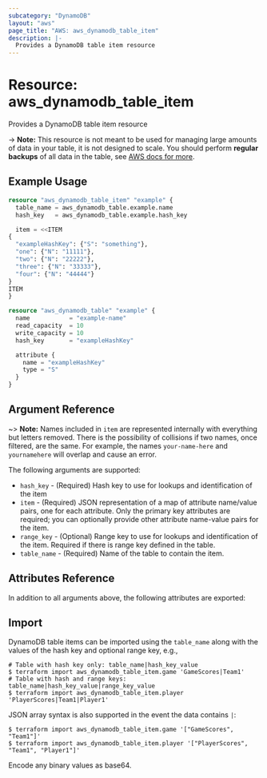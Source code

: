```yaml
---
subcategory: "DynamoDB"
layout: "aws"
page_title: "AWS: aws_dynamodb_table_item"
description: |-
  Provides a DynamoDB table item resource
---
```


# Resource: aws_dynamodb_table_item

Provides a DynamoDB table item resource

-> **Note:** This resource is not meant to be used for managing large amounts of data in your table, it is not designed to scale.
  You should perform **regular backups** of all data in the table, see [AWS docs for more](https://docs.aws.amazon.com/amazondynamodb/latest/developerguide/BackupRestore.html).

## Example Usage

```terraform
resource "aws_dynamodb_table_item" "example" {
  table_name = aws_dynamodb_table.example.name
  hash_key   = aws_dynamodb_table.example.hash_key

  item = <<ITEM
{
  "exampleHashKey": {"S": "something"},
  "one": {"N": "11111"},
  "two": {"N": "22222"},
  "three": {"N": "33333"},
  "four": {"N": "44444"}
}
ITEM
}

resource "aws_dynamodb_table" "example" {
  name           = "example-name"
  read_capacity  = 10
  write_capacity = 10
  hash_key       = "exampleHashKey"

  attribute {
    name = "exampleHashKey"
    type = "S"
  }
}
```

## Argument Reference

~> **Note:** Names included in `item` are represented internally with everything but letters removed. There is the possibility of collisions if two names, once filtered, are the same. For example, the names `your-name-here` and `yournamehere` will overlap and cause an error.

The following arguments are supported:

* `hash_key` - (Required) Hash key to use for lookups and identification of the item
* `item` - (Required) JSON representation of a map of attribute name/value pairs, one for each attribute. Only the primary key attributes are required; you can optionally provide other attribute name-value pairs for the item.
* `range_key` - (Optional) Range key to use for lookups and identification of the item. Required if there is range key defined in the table.
* `table_name` - (Required) Name of the table to contain the item.

## Attributes Reference

In addition to all arguments above, the following attributes are exported:

## Import

DynamoDB table items can be imported using the `table_name` along with the values of the hash key and optional range key, e.g.,

```
# Table with hash key only: table_name|hash_key_value
$ terraform import aws_dynamodb_table_item.game 'GameScores|Team1'
# Table with hash and range keys: table_name|hash_key_value|range_key_value
$ terraform import aws_dynamodb_table_item.player 'PlayerScores|Team1|Player1'
```

JSON array syntax is also supported in the event the data contains `|`:

```
$ terraform import aws_dynamodb_table_item.game '["GameScores", "Team1"]'
$ terraform import aws_dynamodb_table_item.player '["PlayerScores", "Team1", "Player1"]'
```

Encode any binary values as base64.

